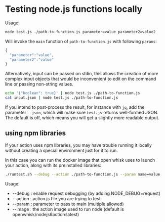 # Testing node.js functions locally

Usage:

```bash
node test.js ./path-to-function.js parameter=value parameter2=value2
```

Will invoke the `main` function of `path-to-function.js` with following `params`:
```javascript
{
  "parameter":"value",
  "parameter2":"value"
}
```

Alternatively, input can be passed on stdin, this allows the creation of more complex input
objects that would be inconvenient to edit on the command line or passing non-string values.

```bash
echo '{"boolean": true}' | node test.js ./path-to-function.js
cat input.json | node test.js ./path-to-function.js
```

If you intend to post-process the result, for instance with `jq`, add the parameter `--json`,
which will make sure `test.js` returns well-formed JSON. The default is off, which means you
will get a slightly more readable output.

## using npm libraries

If your action uses npm libraries, you may have trouble running it locally without creating a special environment just for it to run.

In this case you can run the docker image that open whisk uses to launch your action, along with its preinstalled libraries:

```bash
./runtest.sh --debug --action ./path-to-function.js --param name=value --param othername=othervalue
```

Usage:
* --debug : enable request debugging (by adding NODE_DEBUG=request)
* --action : action js file you are trying to test 
* --param : parameter to pass to main (multiple allowed)
* --image : the action image used to run node (default is openwhisk/nodejs6action:latest)
